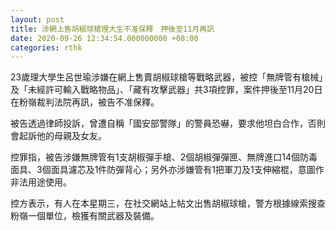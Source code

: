 ```yaml
---
layout: post
title: 涉網上售胡椒球槍理大生不准保釋　押後至11月再訊
date: 2020-09-26 12:34:54.000000000 +08:00
categories: rthk
---
```


23歲理大學生呂世瑜涉嫌在網上售賣胡椒球槍等戰略武器，被控「無牌管有槍械」及「未經許可輸入戰略物品」、「藏有攻擊武器」共3項控罪，案件押後至11月20日在粉嶺裁判法院再訊，被告不准保釋。

被告透過律師投訴，曾遭自稱「國安部警隊」的警員恐嚇，要求他坦白合作，否則會起訴他的母親及女友。

控罪指，被告涉嫌無牌管有1支胡椒彈手槍、2個胡椒彈彈匣、無牌進口14個防毒面具、3個面具濾芯及1件防彈背心；另外亦涉嫌管有1把軍刀及1支伸縮棍，意圖作非法用途使用。

控方表示，有人在本星期三，在社交網站上帖文出售胡椒球槍，警方根據線索搜查粉嶺一個單位，檢獲有關武器及裝備。
